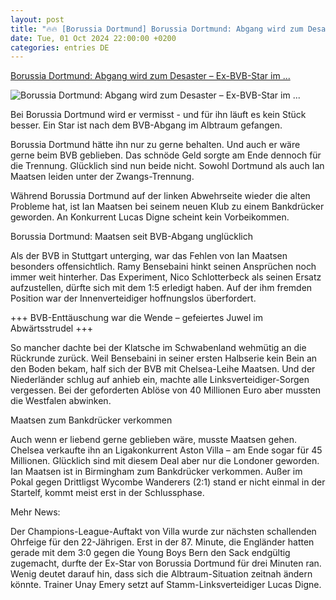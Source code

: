 ```yaml
---
layout: post
title: "🔥🔥 [Borussia Dortmund] Borussia Dortmund: Abgang wird zum Desaster – Ex-BVB-Star im ..."
date: Tue, 01 Oct 2024 22:00:00 +0200
categories: entries DE
---
```

[Borussia Dortmund: Abgang wird zum Desaster – Ex-BVB-Star im ...](https://www.derwesten.de/sport/fussball/bvb/borussia-dortmund-maatsen-aston-villa-bvb-id301152461.html)

![Borussia Dortmund: Abgang wird zum Desaster – Ex-BVB-Star im ...](https://www.derwesten.de/wp-content/uploads/sites/8/2024/09/borussia-dortmund-maatsen.jpg)

Bei Borussia Dortmund wird er vermisst - und für ihn läuft es kein Stück besser. Ein Star ist nach dem BVB-Abgang im Albtraum gefangen.

Borussia Dortmund hätte ihn nur zu gerne behalten. Und auch er wäre gerne beim BVB geblieben. Das schnöde Geld sorgte am Ende dennoch für die Trennung. Glücklich sind nun beide nicht. Sowohl Dortmund als auch Ian Maatsen leiden unter der Zwangs-Trennung.

Während Borussia Dortmund auf der linken Abwehrseite wieder die alten Probleme hat, ist Ian Maatsen bei seinem neuen Klub zu einem Bankdrücker geworden. An Konkurrent Lucas Digne scheint kein Vorbeikommen.

Borussia Dortmund: Maatsen seit BVB-Abgang unglücklich

Als der BVB in Stuttgart unterging, war das Fehlen von Ian Maatsen besonders offensichtlich. Ramy Bensebaini hinkt seinen Ansprüchen noch immer weit hinterher. Das Experiment, Nico Schlotterbeck als seinen Ersatz aufzustellen, dürfte sich mit dem 1:5 erledigt haben. Auf der ihm fremden Position war der Innenverteidiger hoffnungslos überfordert.

+++ BVB-Enttäuschung war die Wende – gefeiertes Juwel im Abwärtsstrudel +++

So mancher dachte bei der Klatsche im Schwabenland wehmütig an die Rückrunde zurück. Weil Bensebaini in seiner ersten Halbserie kein Bein an den Boden bekam, half sich der BVB mit Chelsea-Leihe Maatsen. Und der Niederländer schlug auf anhieb ein, machte alle Linksverteidiger-Sorgen vergessen. Bei der geforderten Ablöse von 40 Millionen Euro aber mussten die Westfalen abwinken.

Maatsen zum Bankdrücker verkommen

Auch wenn er liebend gerne geblieben wäre, musste Maatsen gehen. Chelsea verkaufte ihn an Ligakonkurrent Aston Villa – am Ende sogar für 45 Millionen. Glücklich sind mit diesem Deal aber nur die Londoner geworden. Ian Maatsen ist in Birmingham zum Bankdrücker verkommen. Außer im Pokal gegen Drittligst Wycombe Wanderers (2:1) stand er nicht einmal in der Startelf, kommt meist erst in der Schlussphase.

Mehr News:

Der Champions-League-Auftakt von Villa wurde zur nächsten schallenden Ohrfeige für den 22-Jährigen. Erst in der 87. Minute, die Engländer hatten gerade mit dem 3:0 gegen die Young Boys Bern den Sack endgültig zugemacht, durfte der Ex-Star von Borussia Dortmund für drei Minuten ran. Wenig deutet darauf hin, dass sich die Albtraum-Situation zeitnah ändern könnte. Trainer Unay Emery setzt auf Stamm-Linksverteidiger Lucas Digne.

